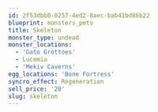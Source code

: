 ```yaml
---
id: 2f53dbb0-0257-4ed2-8aec-bab41bd86b22
blueprint: monsters_pets
title: Skeleton
monster_type: undead
monster_locations:
  - 'Gato Grottoes'
  - Lucemia
  - 'Mekiv Caverns'
egg_locations: 'Bone Fortress'
syncro_effect: Regeneration
sell_price: '20'
slug: skeleton
---
```

